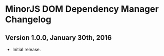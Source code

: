 # MinorJS DOM Dependency Manager Changelog

## Version 1.0.0, January 30th, 2016

* Initial release.